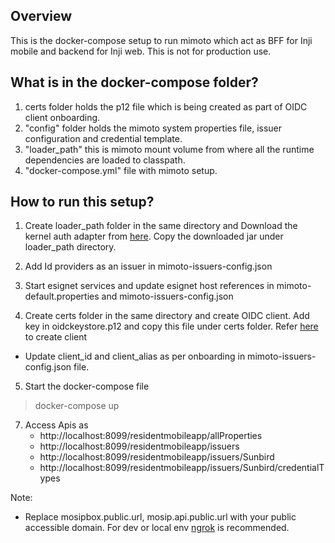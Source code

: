 ## Overview

This is the docker-compose setup to run mimoto which act as BFF for Inji mobile and backend for Inji web. This is not for production use.

## What is in the docker-compose folder?

1. certs folder holds the p12 file which is being created as part of OIDC client onboarding.
2. "config" folder holds the mimoto system properties file, issuer configuration and credential template.
3. "loader_path" this is mimoto mount volume from where all the runtime dependencies are loaded to classpath.
4. "docker-compose.yml" file with mimoto setup.


## How to run this setup?

1. Create loader_path folder in the same directory and Download the kernel auth adapter from [here](https://repo1.maven.org/maven2/io/mosip/kernel/kernel-auth-adapter/1.2.0.1/kernel-auth-adapter-1.2.0.1.jar).  Copy the downloaded jar under loader_path directory.

2. Add Id providers as an issuer in mimoto-issuers-config.json

3. Start esignet services and update esignet host references in mimoto-default.properties and mimoto-issuers-config.json

4. Create certs folder in the same directory and create OIDC client. Add key in oidckeystore.p12 and copy this file under certs folder.
Refer [here](https://docs.mosip.io/inji/inji-mobile-wallet/customization-overview/credential_providers) to create client
* Update client_id and client_alias as per onboarding in mimoto-issuers-config.json file.

5. Start the docker-compose file

> docker-compose up

7. Access Apis as
   * http://localhost:8099/residentmobileapp/allProperties
   * http://localhost:8099/residentmobileapp/issuers
   * http://localhost:8099/residentmobileapp/issuers/Sunbird
   * http://localhost:8099/residentmobileapp/issuers/Sunbird/credentialTypes


Note:
- Replace mosipbox.public.url, mosip.api.public.url with your public accessible domain. For dev or local env [ngrok](https://ngrok.com/docs/getting-started/) is recommended.

